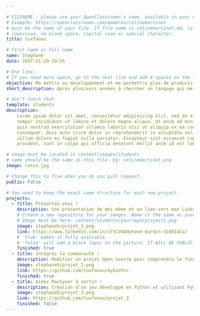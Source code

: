 ```yaml
---

# FILENAME : please use your OpenClassrooms's name, available in your url.
# Example: https://openclassrooms.com/membres/celinemartinet
# must be the name of your file. If file name is celinemartinet.md, title is celinemartinet.
# lowercase, no blank space, Capital case or special character.
title: tuxfanou

# First name or full name
name: Stephane
date: 2017-11-10 19:55

# One line.
# If you need more space, go to the next line and add 4 spaces on the left, as in 'description'.
objective: Me mettre au developpement et me permettre plus de producivité au travail
short_description: Après plusieurs années à chercher un langage qui me convient et qui me serait utilise, je me suis enfin mis au Python

# don't touch that
template: students
description:
    Lorem ipsum dolor sit amet, consectetur adipisicing elit, sed do eiusmod
    tempor incididunt ut labore et dolore magna aliqua. Ut enim ad minim veniam,
    quis nostrud exercitation ullamco laboris nisi ut aliquip ex ea commodo
    consequat. Duis aute irure dolor in reprehenderit in voluptate velit esse
    cillum dolore eu fugiat nulla pariatur. Excepteur sint occaecat cupidatat non
    proident, sunt in culpa qui officia deserunt mollit anim id est laborum.

# image must be located in content/images/students
# name should be the same as this file. Eg: celinemartinet.png
image: ratus.jpg

# Change this to True when you do you pull request.
public: False

# You need to keep the exact same structure for each new project.
projects:
  - title: Présentez-vous !
    description: Une présentation de moi-même et un lien vers mon LinkedIn.
    # Create a new repository for your images. Name it the same as your nickname and profile picture.
    # Image must be here: content/students/yourrepo/project1.png
    image: stephaneb/projet_1.png
    link: https://www.linkedin.com/in/st%C3%A9phane-burdin-3160142a/
    # 'true' makes it fully available.
    # 'false' will add a black layer on the picture. IT WILL BE PUBLIC!
    finished: true
  - title: Intégrez la communauté !
    description: Modifier un projet Open Source pour comprendre le fonctionnement de Git, de Github et des pull requests. 
    image: stephaneb/projet_2.png
    link: https://github.com/tuxfanou/mybashrc
    finished: true
  - title: Aidez MacGyver à sortir !
    description: Création d’un jeu développé en Python et utilisant PyGame.
    image: stephaneb/projet_3.png
    link: https://github.com/tuxfanou/projet_3
    finished: false
---
```

